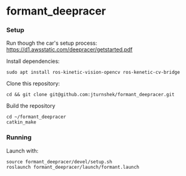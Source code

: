 # formant_deepracer

### Setup

Run though the car's setup process: https://d1.awsstatic.com/deepracer/getstarted.pdf

Install dependencies:
```
sudo apt install ros-kinetic-vision-opencv ros-kenetic-cv-bridge
```

Clone this repository:
```
cd && git clone git@github.com:jturnshek/formant_deepracer.git
```

Build the repository
```
cd ~/formant_deepracer
catkin_make
```

### Running

Launch with:
```
source formant_deepracer/devel/setup.sh
roslaunch formant_deepracer/launch/formant.launch
```

